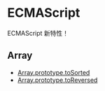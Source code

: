# ECMAScript

ECMAScript 新特性！

## Array

 - [Array.prototype.toSorted](./Array.prototype.toSorted.js)
 - [Array.prototype.toReversed](./Array.prototype.toReversed.js)